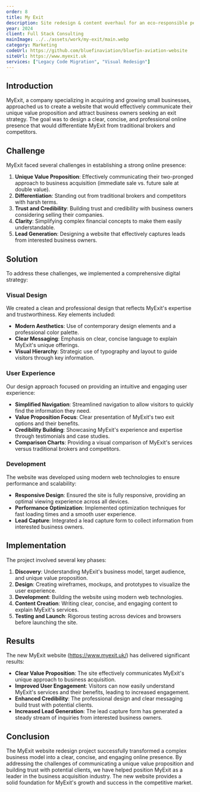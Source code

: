 ```yaml
---
order: 8
title: My Exit
description: Site redesign & content overhaul for an eco-responsible personal care brand.
year: 2024
client: Full Stack Consulting
mainImage: ../../assets/work/my-exit/main.webp
category: Marketing
codeUrl: https://github.com/bluefinaviation/bluefin-aviation-website
siteUrl: https://www.myexit.uk
services: ["Legacy Code Migration", "Visual Redesign"]
---
```


## Introduction

MyExit, a company specializing in acquiring and growing small businesses, approached us to create a website that would effectively communicate their unique value proposition and attract business owners seeking an exit strategy. The goal was to design a clear, concise, and professional online presence that would differentiate MyExit from traditional brokers and competitors.

## Challenge

MyExit faced several challenges in establishing a strong online presence:

1. **Unique Value Proposition**: Effectively communicating their two-pronged approach to business acquisition (immediate sale vs. future sale at double value).
2. **Differentiation**: Standing out from traditional brokers and competitors with harsh terms.
3. **Trust and Credibility**: Building trust and credibility with business owners considering selling their companies.
4. **Clarity**: Simplifying complex financial concepts to make them easily understandable.
5. **Lead Generation**: Designing a website that effectively captures leads from interested business owners.

## Solution

To address these challenges, we implemented a comprehensive digital strategy:

### Visual Design

We created a clean and professional design that reflects MyExit's expertise and trustworthiness. Key elements included:

- **Modern Aesthetics**: Use of contemporary design elements and a professional color palette.
- **Clear Messaging**: Emphasis on clear, concise language to explain MyExit's unique offerings.
- **Visual Hierarchy**: Strategic use of typography and layout to guide visitors through key information.

### User Experience

Our design approach focused on providing an intuitive and engaging user experience:

- **Simplified Navigation**: Streamlined navigation to allow visitors to quickly find the information they need.
- **Value Proposition Focus**: Clear presentation of MyExit's two exit options and their benefits.
- **Credibility Building**: Showcasing MyExit's experience and expertise through testimonials and case studies.
- **Comparison Charts**: Providing a visual comparison of MyExit's services versus traditional brokers and competitors.

### Development

The website was developed using modern web technologies to ensure performance and scalability:

- **Responsive Design**: Ensured the site is fully responsive, providing an optimal viewing experience across all devices.
- **Performance Optimization**: Implemented optimization techniques for fast loading times and a smooth user experience.
- **Lead Capture**: Integrated a lead capture form to collect information from interested business owners.

## Implementation

The project involved several key phases:

1. **Discovery**: Understanding MyExit's business model, target audience, and unique value proposition.
2. **Design**: Creating wireframes, mockups, and prototypes to visualize the user experience.
3. **Development**: Building the website using modern web technologies.
4. **Content Creation**: Writing clear, concise, and engaging content to explain MyExit's services.
5. **Testing and Launch**: Rigorous testing across devices and browsers before launching the site.

## Results

The new MyExit website (https://www.myexit.uk/) has delivered significant results:

- **Clear Value Proposition**: The site effectively communicates MyExit's unique approach to business acquisition.
- **Improved User Engagement**: Visitors can now easily understand MyExit's services and their benefits, leading to increased engagement.
- **Enhanced Credibility**: The professional design and clear messaging build trust with potential clients.
- **Increased Lead Generation**: The lead capture form has generated a steady stream of inquiries from interested business owners.

## Conclusion

The MyExit website redesign project successfully transformed a complex business model into a clear, concise, and engaging online presence. By addressing the challenges of communicating a unique value proposition and building trust with potential clients, we have helped position MyExit as a leader in the business acquisition industry. The new website provides a solid foundation for MyExit's growth and success in the competitive market.
